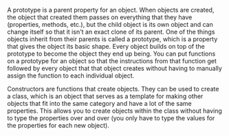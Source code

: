 A prototype is a parent property for an object.  When objects are created, the object that created them passes on everything that they have (properties, methods, etc.), but the child object is its own object and can change itself so that it isn't an exact clone of its parent.  One of the things objects inherit from their parents is called a prototype, which is a property that gives the object its basic shape.  Every object builds on top of the prototype to become the object they end up being.  You can put functions on a prototype for an object so that the instructions from that function get followed by every object that that object creates without having to manually assign the function to each individual object.

Constructors are functions that create objects.  They can be used to create a class, which is an object that serves as a template for making other objects that fit into the same category and have a lot of the same properties.  This allows you to create objects within the class without having to type the properties over and over (you only have to type the values for the properties for each new object).  